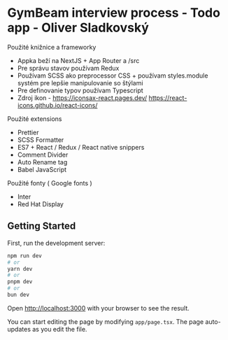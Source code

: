 # GymBeam interview process - Todo app - Oliver Sladkovský

Použité knižnice a frameworky

- Appka beží na NextJS + App Router a /src 
- Pre správu stavov používam Redux
- Používam SCSS ako preprocessor CSS + používam styles.module systém pre lepšie manipulovanie so štýlami
- Pre definovanie typov používam Typescript
- Zdroj ikon - https://iconsax-react.pages.dev/  https://react-icons.github.io/react-icons/

Použité extensions 

- Prettier
- SCSS Formatter
- ES7 + React / Redux / React native snippers
- Comment Divider
- Auto Rename tag
- Babel JavaScript

Použité fonty ( Google fonts )

- Inter
- Red Hat Display

## Getting Started

First, run the development server:

```bash
npm run dev
# or
yarn dev
# or
pnpm dev
# or
bun dev
```

Open [http://localhost:3000](http://localhost:3000) with your browser to see the result.

You can start editing the page by modifying `app/page.tsx`. The page auto-updates as you edit the file.
